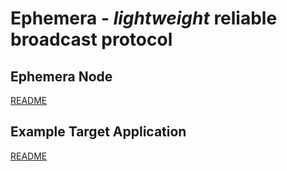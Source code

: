 # Ephemera - _lightweight_ reliable broadcast protocol

## Ephemera Node

[README](node/README.md)

## Example Target Application

[README](examples/http-ws/README.md)


